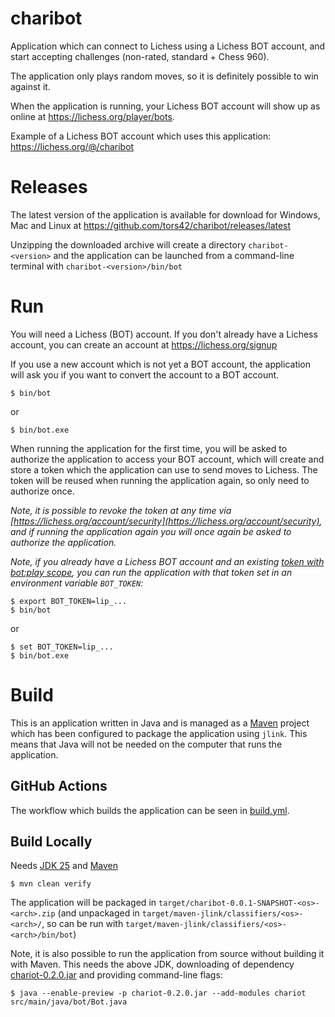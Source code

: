 # charibot

Application which can connect to Lichess using a Lichess BOT account, and
start accepting challenges (non-rated, standard + Chess 960).

The application only plays random moves, so it is definitely possible to win
against it.

When the application is running, your Lichess BOT account will show up as
online at https://lichess.org/player/bots.

Example of a Lichess BOT account which uses this application:
https://lichess.org/@/charibot

# Releases

The latest version of the application is available for download for Windows,
Mac and Linux at https://github.com/tors42/charibot/releases/latest

Unzipping the downloaded archive will create a directory `charibot-<version>`
and the application can be launched from a command-line terminal with
`charibot-<version>/bin/bot`

# Run

You will need a Lichess (BOT) account. If you don't already have a Lichess account,
you can create an account at https://lichess.org/signup

If you use a new account which is not yet a BOT account,
the application will ask you if you want to convert the account to a BOT account.

    $ bin/bot

or

    $ bin/bot.exe

When running the application for the first time, you will be asked to authorize
the application to access your BOT account, which will create and store a token
which the application can use to send moves to Lichess. The token will be
reused when running the application again, so only need to authorize once.

_Note, it is possible to revoke the token at any time via [https://lichess.org/account/security](https://lichess.org/account/security),
and if running the application again you will once again be asked to authorize the application._

_Note, if you already have a Lichess BOT account and an existing [token with bot:play scope](https://lichess.org/account/oauth/token/create?scopes[]=bot:play&description=Prefilled+bot+token),
you can run the application with that token set in an environment variable `BOT_TOKEN`:_

    $ export BOT_TOKEN=lip_...
    $ bin/bot

or

    $ set BOT_TOKEN=lip_...
    $ bin/bot.exe

# Build

This is an application written in Java and is managed as a
[Maven](https://maven.apache.org) project which has been configured to package
the application using `jlink`. 
This means that Java will not be needed on the computer that runs the application.

## GitHub Actions

The workflow which builds the application can be seen in
[build.yml](https://github.com/tors42/charibot/blob/main/.github/workflows/build.yml).

## Build Locally

Needs [JDK 25](https://jdk.java.net/25) and [Maven](https://maven.apache.org)

    $ mvn clean verify

The application will be packaged in `target/charibot-0.0.1-SNAPSHOT-<os>-<arch>.zip`
(and unpackaged in `target/maven-jlink/classifiers/<os>-<arch>/`, so can be run with
`target/maven-jlink/classifiers/<os>-<arch>/bin/bot`)

Note, it is also possible to run the application from source without building
it with Maven. This needs the above JDK, downloading of dependency [chariot-0.2.0.jar](https://repo1.maven.org/maven2/io/github/tors42/chariot/0.2.0/chariot-0.2.0.jar) and providing command-line flags:

    $ java --enable-preview -p chariot-0.2.0.jar --add-modules chariot src/main/java/bot/Bot.java

